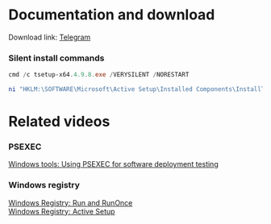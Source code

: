 # Documentation and download
Download link: [Telegram](https://desktop.telegram.org/) <br />

### Silent install commands
```powershell
cmd /c tsetup-x64.4.9.8.exe /VERYSILENT /NORESTART
```

```powershell
ni "HKLM:\SOFTWARE\Microsoft\Active Setup\Installed Components\InstallTelegram" | New-ItemProperty -Name "StubPath" -Value 'REG ADD "HKCU\Software\Microsoft\Windows\CurrentVersion\RunOnce" /v InstallTelegram /t REG_SZ /d "C:\tsetup-x64.4.9.8.exe /VERYSILENT /NORESTART"'
```

# Related videos <br />
###  PSEXEC
[Windows tools: Using PSEXEC for software deployment testing](https://youtu.be/9ywdTna_TLc) <br />
### Windows registry <br />
[Windows Registry: Run and RunOnce](https://youtu.be/zgFzCq5uEPw) <br />
[Windows Registry: Active Setup](https://youtu.be/HrVJ7wdvfmo) <br />
